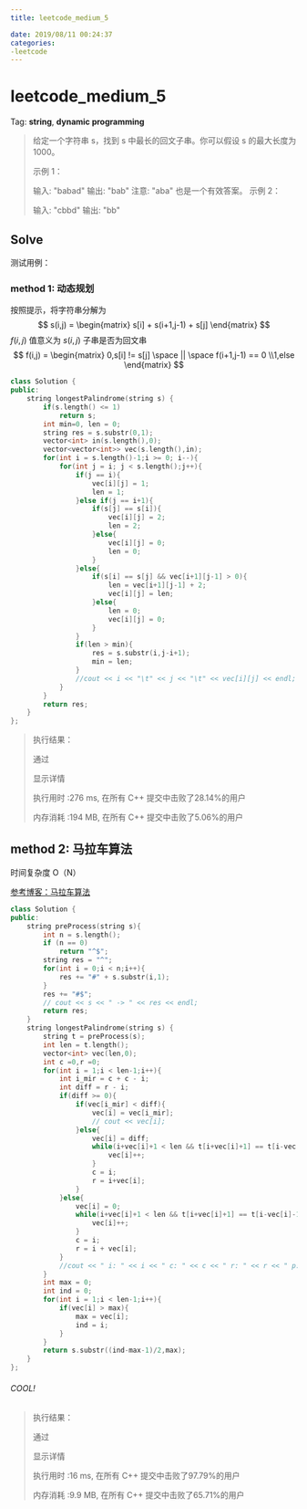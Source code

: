 ```yaml
---
title: leetcode_medium_5

date: 2019/08/11 00:24:37
categories:
-leetcode
---
```


# leetcode_medium_5

Tag:  **string**, **dynamic programming** 

>给定一个字符串 s，找到 s 中最长的回文子串。你可以假设 s 的最大长度为 1000。
>
>示例 1：
>
>输入: "babad"
>输出: "bab"
>注意: "aba" 也是一个有效答案。
>示例 2：
>
>输入: "cbbd"
>输出: "bb"

## Solve

测试用例：



### method 1: 动态规划

按照提示，将字符串分解为
$$
s(i,j) = \begin{matrix} s[i] + s(i+1,j-1) + s[j] \end{matrix}
$$
$f(i,j)$ 值意义为 $s(i,j)$ 子串是否为回文串
$$
f(i,j) = \begin{matrix} 0,s[i] != s[j]  \space || \space f(i+1,j-1) == 0 \\1,else
\end{matrix}
$$


```C++
class Solution {
public:
    string longestPalindrome(string s) {
        if(s.length() <= 1)
            return s;
        int min=0, len = 0;
        string res = s.substr(0,1);
        vector<int> in(s.length(),0);
        vector<vector<int>> vec(s.length(),in);
        for(int i = s.length()-1;i >= 0; i--){
            for(int j = i; j < s.length();j++){
                if(j == i){
                    vec[i][j] = 1;
                    len = 1;
                }else if(j == i+1){
                    if(s[j] == s[i]){
                        vec[i][j] = 2;
                        len = 2;
                    }else{
                        vec[i][j] = 0;
                        len = 0;
                    }
                }else{
                    if(s[i] == s[j] && vec[i+1][j-1] > 0){
                        len = vec[i+1][j-1] + 2;
                        vec[i][j] = len;
                    }else{
                        len = 0;
                        vec[i][j] = 0;
                    }
                }
                if(len > min){
                    res = s.substr(i,j-i+1);
                    min = len;
                }
                //cout << i << "\t" << j << "\t" << vec[i][j] << endl;
            }
        }
        return res;
    }
};
```



>执行结果：
>
>通过
>
>显示详情 
>
>执行用时 :276 ms, 在所有 C++ 提交中击败了28.14%的用户
>
>内存消耗 :194 MB, 在所有 C++ 提交中击败了5.06%的用户



## method 2:  马拉车算法

时间复杂度 O（N）

[参考博客：马拉车算法](https://www.cnblogs.com/bitzhuwei/p/Longest-Palindromic-Substring-Part-II.html)

```C++
class Solution {
public:
    string preProcess(string s){
        int n = s.length();
        if (n == 0)
            return "^$";
        string res = "^";
        for(int i = 0;i < n;i++){
            res += "#" + s.substr(i,1);
        }
        res += "#$";
        // cout << s << " -> " << res << endl;
        return res;
    }
    string longestPalindrome(string s) {
        string t = preProcess(s);
        int len = t.length();
        vector<int> vec(len,0);
        int c =0,r =0;
        for(int i = 1;i < len-1;i++){
            int i_mir = c + c - i;
            int diff = r - i;
            if(diff >= 0){
                if(vec[i_mir] < diff){
                    vec[i] = vec[i_mir];
                    // cout << vec[i];
                }else{
                    vec[i] = diff;
                    while(i+vec[i]+1 < len && t[i+vec[i]+1] == t[i-vec[i]-1]){
                        vec[i]++;
                    }
                    c = i;
                    r = i+vec[i];
                }
            }else{
                vec[i] = 0;
                while(i+vec[i]+1 < len && t[i+vec[i]+1] == t[i-vec[i]-1]){
                    vec[i]++;
                }
                c = i;
                r = i + vec[i];
            }
            //cout << " i: " << i << " c: " << c << " r: " << r << " p: " << vec[i] << endl;
        }
        int max = 0;
        int ind = 0;
        for(int i = 1;i < len-1;i++){
            if(vec[i] > max){
                max = vec[i];
                ind = i;
            }
        }
        return s.substr((ind-max-1)/2,max);
    }
};
```

###### COOL!


> 执行结果：
>
> 通过
>
> 显示详情 
>
> 执行用时 :16 ms, 在所有 C++ 提交中击败了97.79%的用户
>
> 内存消耗 :9.9 MB, 在所有 C++ 提交中击败了65.71%的用户